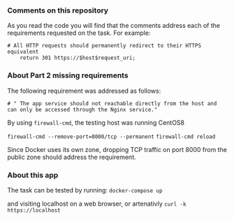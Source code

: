 ### Comments on this repository ###
As you read the code you will find that the comments address each of the requirements requested on the task. For example:

	# All HTTP requests should permanently redirect to their HTTPS equivalent
        return 301 https://$host$request_uri;


### About Part 2 missing requirements ###

The following requirement was addressed as follows:

	# " The app service should not reachable directly from the host and can only be accessed through the Nginx service."

By using `firewall-cmd`, the testing host was running CentOS8

  `firewall-cmd --remove-port=8000/tcp --permanent`
  `firewall-cmd reload`

Since Docker uses its own zone, dropping TCP traffic on port 8000 from the public zone should address the requirement.

### About this app ###

The task can be tested by running:
`docker-compose up`

and visiting localhost on a web browser, or artenativly `curl -k https://localhost`
